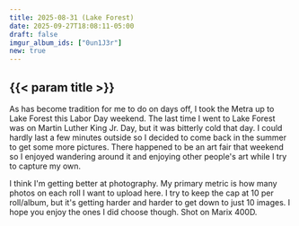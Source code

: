 ```yaml
---
title: 2025-08-31 (Lake Forest)
date: 2025-09-27T18:08:11-05:00
draft: false
imgur_album_ids: ["0un1J3r"]
new: true
---
```


<h2 id="title">{{< param title >}}</h2>

As has become tradition for me to do on days off, I took the Metra up to Lake Forest this Labor Day weekend. The last time I went to Lake Forest was on Martin Luther King Jr. Day, but it was bitterly cold that day. I could hardly last a few minutes outside so I decided to come back in the summer to get some more pictures. There happened to be an art fair that weekend so I enjoyed wandering around it and enjoying other people's art while I try to capture my own.

I think I'm getting better at photography. My primary metric is how many photos on each roll I want to upload here. I try to keep the cap at 10 per roll/album, but it's getting harder and harder to get down to just 10 images. I hope you enjoy the ones I did choose though.
Shot on Marix 400D.
